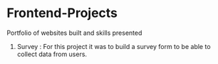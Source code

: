 # Frontend-Projects
Portfolio of websites built and skills presented 


1)  Survey : For this project it was to build a survey form to be able to collect data from users.
